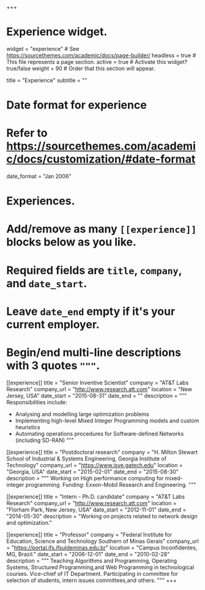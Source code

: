+++
# Experience widget.
widget = "experience"  # See https://sourcethemes.com/academic/docs/page-builder/
headless = true  # This file represents a page section.
active = true  # Activate this widget? true/false
weight = 90  # Order that this section will appear.

title = "Experience"
subtitle = ""

# Date format for experience
#   Refer to https://sourcethemes.com/academic/docs/customization/#date-format
date_format = "Jan 2006"

# Experiences.
#   Add/remove as many `[[experience]]` blocks below as you like.
#   Required fields are `title`, `company`, and `date_start`.
#   Leave `date_end` empty if it's your current employer.
#   Begin/end multi-line descriptions with 3 quotes `"""`.
[[experience]]
  title = "Senior Inventive Scientist"
  company = "AT&T Labs Research"
  company_url = "http://www.research.att.com"
  location = "New Jersey, USA"
  date_start = "2015-08-31"
  date_end = ""
  description = """
  Responsibilities include:

  * Analysing and modelling large optimization problems
  * Implementing high-level Mixed Integer Programming models and custom heuristics
  * Automating operations procedures for Software-defined Networks (including SD-RAN)
  """

[[experience]]
  title = "Postdoctoral research"
  company = "H. Milton Stewart School of Industrial & Systems Engineering, Georgia Institute of Technology"
  company_url = "https://www.isye.gatech.edu"
  location = "Georgia, USA"
  date_start = "2015-02-01"
  date_end = "2015-08-30"
  description = """
  Working on High performance computing for mixed-integer programming.
  Funding: Exxon-Mobil Research and Engineering.
  """

[[experience]]
  title = "Intern - Ph.D. candidate"
  company = "AT&T Labs Research"
  company_url = "http://www.research.att.com"
  location = "Florham Park, New Jersey, USA"
  date_start = "2012-11-01"
  date_end = "2014-05-30"
  description = "Working on projects related to network design and optimization."


[[experience]]
  title = "Professor"
   company = "Federal Institute for Education, Science and Technology Southern of Minas Gerais"
  company_url = "https://portal.ifs.ifsuldeminas.edu.br"
  location = "Campus Inconfidentes, MG, Brazil."
  date_start = "2006-12-01"
  date_end = "2010-02-28"
  description = """
  Teaching Algorithms and Programming, Operating Systems, Structured
  Programming,and Web Programming in technological courses. Vice-chief of IT
  Department. Participating in committee for selection of students, intern issues
  committees,and others.
  """
+++
